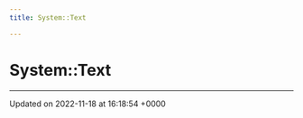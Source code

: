 ```yaml
---
title: System::Text

---
```


# System::Text








-------------------------------

Updated on 2022-11-18 at 16:18:54 +0000